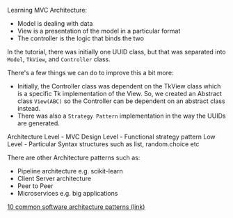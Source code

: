 Learning MVC Architecture:
- Model is dealing with data
- View is a presentation of the model in a particular format
- The controller is the logic that binds the two

In the tutorial, there was initially one UUID class, but that was separated
into `Model`, `TkView`, and `Controller` class.

There's a few things we can do to improve this a bit more:
- Initially, the Controller class was dependent on the TkView class which is a
specific Tk implementation of the View. So, we created an Abstract class
`View(ABC)` so the Controller can be dependent on an abstract class instead.
- There was also a `Strategy Pattern` implementation in the way the UUIDs are
generated.

Architecture Level - MVC
Design Level - Functional strategy pattern
Low Level - Particular Syntax structures such as list, random.choice etc

There are other Architecture patterns such as:
- Pipeline architecture e.g. scikit-learn
- Client Server architecture 
- Peer to Peer
- Microservices e.g. big applications

[10 common software architecture patterns (link)](https://towardsdatascience.com/10-common-software-architectural-patterns-in-a-nutshell-a0b47a1e9013)
